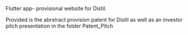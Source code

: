 

Flutter app- provisional website for Distil.

Provided is the abrstract provision patent for Distil as well as an investor pitch presentation in the folder Patent_Pitch



